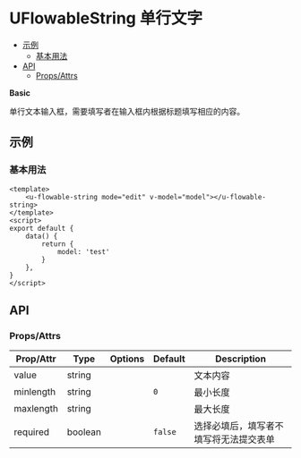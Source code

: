 <!-- 该 README.md 根据 api.yaml 和 docs/*.md 自动生成，为了方便在 GitHub 和 NPM 上查阅。如需修改，请查看源文件 -->

# UFlowableString 单行文字

- [示例](#示例)
    - [基本用法](#基本用法)
- [API]()
    - [Props/Attrs](#propsattrs)

**Basic**

单行文本输入框，需要填写者在输入框内根据标题填写相应的内容。

## 示例
### 基本用法

```vue
<template>
    <u-flowable-string mode="edit" v-model="model"></u-flowable-string>
</template>
<script>
export default {
    data() {
        return {
            model: 'test'
        }
    },
}
</script>
```

## API
### Props/Attrs

| Prop/Attr | Type | Options | Default | Description |
| --------- | ---- | ------- | ------- | ----------- |
| value | string |  |  | 文本内容 |
| minlength | string |  | `0` | 最小长度 |
| maxlength | string |  |  | 最大长度 |
| required | boolean |  | `false` | 选择必填后，填写者不填写将无法提交表单 |

